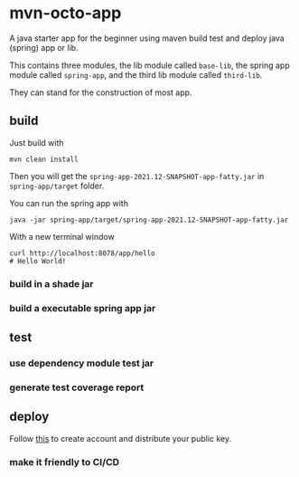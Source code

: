 # mvn-octo-app

A java starter app for the beginner using maven build test and deploy java (spring) app or lib.

This contains three modules, the lib module called `base-lib`, the spring app module called `spring-app`, and the third
lib module called `third-lib`.

They can stand for the construction of most app.

## build

Just build with

```shell
mvn clean install
```

Then you will get the `spring-app-2021.12-SNAPSHOT-app-fatty.jar` in `spring-app/target` folder.

You can run the spring app with

```shell
java -jar spring-app/target/spring-app-2021.12-SNAPSHOT-app-fatty.jar
```

With a new terminal window

```shell
curl http://localhost:8078/app/hello
# Hello World!
```

### build in a shade jar

### build a executable spring app jar

## test

### use dependency module test jar

### generate test coverage report

## deploy

Follow [this](https://stackoverflow.com/a/42917618/7859396) to create account and distribute your public key.

### make it friendly to CI/CD

